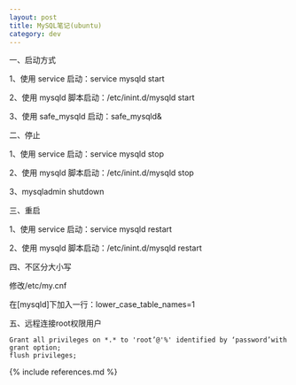 ```yaml
---
layout: post
title: MySQL笔记(ubuntu)
category: dev
---
```



一、启动方式
 
1、使用 service 启动：service mysqld start
 
2、使用 mysqld 脚本启动：/etc/inint.d/mysqld start
 
3、使用 safe_mysqld 启动：safe_mysqld&

 
 
二、停止
 
1、使用 service 启动：service mysqld stop
 
2、使用 mysqld 脚本启动：/etc/inint.d/mysqld stop
 
3、mysqladmin shutdown

 
 
三、重启
 
1、使用 service 启动：service mysqld restart
 
2、使用 mysqld 脚本启动：/etc/inint.d/mysqld restart
 
 

四、不区分大小写

修改/etc/my.cnf

在[mysqld]下加入一行：lower_case_table_names=1


五、远程连接root权限用户

    Grant all privileges on *.* to 'root’@'%' identified by ‘password’with grant option;
    flush privileges;
    
    
{% include references.md %}